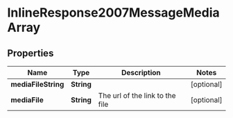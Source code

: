 
# InlineResponse2007MessageMediaArray

## Properties
Name | Type | Description | Notes
------------ | ------------- | ------------- | -------------
**mediaFileString** | **String** |  |  [optional]
**mediaFile** | **String** | The url of the link to the file |  [optional]



